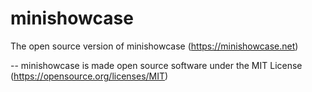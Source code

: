 # minishowcase
The open source version of minishowcase (https://minishowcase.net)

--
minishowcase is made open source software under the MIT License (https://opensource.org/licenses/MIT)
